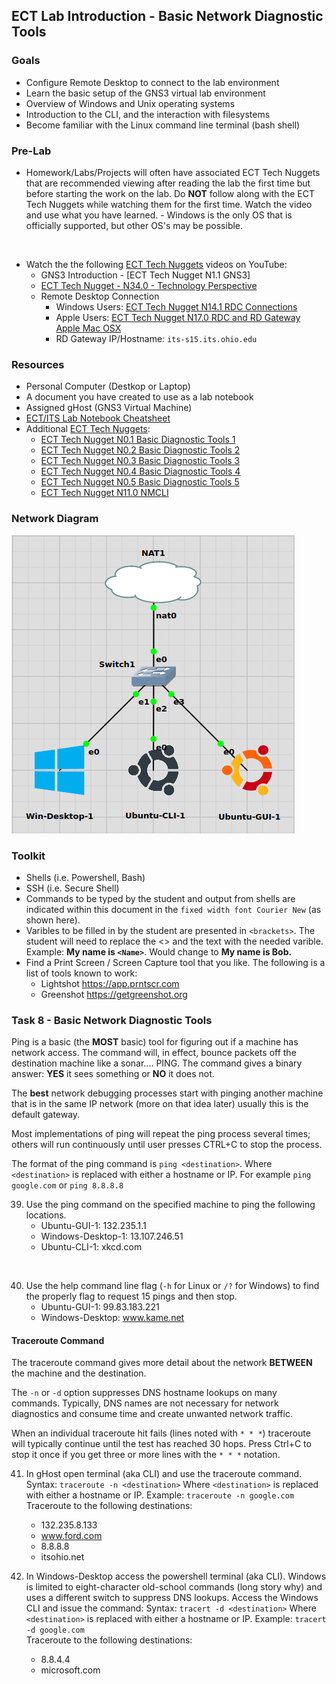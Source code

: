 ## ECT Lab Introduction - Basic Network Diagnostic Tools

### Goals
-   Configure Remote Desktop to connect to the lab environment
-   Learn the basic setup of the GNS3 virtual lab environment
-   Overview of Windows and Unix operating systems
-   Introduction to the CLI, and the interaction with filesystems
-   Become familiar with the Linux command line terminal (bash shell)

### Pre-Lab
- Homework/Labs/Projects will often have associated ECT Tech Nuggets that are recommended viewing after reading the lab the first time but before starting the work on the lab.  Do **NOT** follow along with the ECT Tech Nuggets while watching them for the first time. Watch the video and use what you have learned. - Windows is the only OS that is officially supported, but other OS's may be possible. 
<br>

- Watch the the following [ECT Tech Nuggets](https://www.youtube.com/@ecttechnuggets9126/featured) videos on YouTube:
    - GNS3 Introduction - [ECT Tech Nugget N1.1 GNS3]
    - [ECT Tech Nugget - N34.0 - Technology Perspective](https://youtu.be/ixrzbdUu8yQ)
    - Remote Desktop Connection
        - Windows Users: [ECT Tech Nugget N14.1 RDC Connections](https://youtu.be/H52fC9hCmdk)
        - Apple Users: [ECT Tech Nugget N17.0 RDC and RD Gateway Apple Mac OSX](https://youtu.be/g1oYzEham8c)
        - RD Gateway IP/Hostname: ```its-s15.its.ohio.edu```

### Resources

- Personal Computer (Destkop or Laptop)
- A document you have created to use as a lab notebook
- Assigned gHost (GNS3 Virtual Machine)
- [ECT/ITS Lab Notebook Cheatsheet](https://github.com/OHIO-ECT/Lab-Notebook-Cheat-Sheet)
- Additional [ECT Tech Nuggets](https://www.youtube.com/@ecttechnuggets9126/featured):
  - [ECT Tech Nugget N0.1 Basic Diagnostic Tools 1](https://youtu.be/_pRXauSnU6U)
  - [ECT Tech Nugget N0.2 Basic Diagnostic Tools 2](https://youtu.be/hWeJlNVaUbU)
  - [ECT Tech Nugget N0.3 Basic Diagnostic Tools 3](https://youtu.be/PMk53TngTio)
  - [ECT Tech Nugget N0.4 Basic Diagnostic Tools 4](https://youtu.be/gD-Tk1Bk7x0)
  - [ECT Tech Nugget N0.5 Basic Diagnostic Tools 5](https://youtu.be/QTIbS9wyfag)
  - [ECT Tech Nugget N11.0 NMCLI](https://youtu.be/43F51qVz9Ds)

### Network Diagram

![](./images/lab1-pic2-1.png)

### Toolkit

-   Shells (i.e. Powershell, Bash)
-   SSH (i.e. Secure Shell)
-   Commands to be typed by the student and output from shells are indicated within this document in the ``fixed width font Courier New`` (as shown here).
-   Varibles to be filled in by the student are presented in ``<brackets>``. The student will need to replace the <> and the text with the needed varible. Example: **My name is ``<Name>``**. Would change to **My name is Bob.**
-   Find a Print Screen / Screen Capture tool that you like. The following is a list of tools known to work:
    -   Lightshot <https://app.prntscr.com>
    -   Greenshot <https://getgreenshot.org>

### Task 8 - Basic Network Diagnostic Tools

Ping is a basic (the **MOST** basic) tool for figuring out if a machine has network access. The command will, in effect, bounce packets off the destination machine like a sonar.... PING. The command gives a binary answer: **YES** it sees something or **NO** it does not.

The **best** network debugging processes start with pinging another machine that is in the same IP network (more on that idea later) usually this is the default gateway.

Most implementations of ping will repeat the ping process several times; others will run continuously until user presses CTRL+C to stop the process.

The format of the ping command is `ping <destination>`. Where `<destination>` is replaced with either a hostname or IP. For example `ping google.com` or `ping 8.8.8.8`

39. Use the ping command on the specified machine to ping the following locations.
    -   Ubuntu-GUI-1: 132.235.1.1
    -   Windows-Desktop-1: 13.107.246.51
    -   Ubuntu-CLI-1: xkcd.com
<br>

40. Use the help command line flag (`-h` for Linux or `/?` for Windows) to find the properly flag to request 15 pings and then stop.
    -   Ubuntu-GUI-1: 99.83.183.221
    -   Windows-Desktop: www.kame.net

#### Traceroute Command

The traceroute command gives more detail about the network **BETWEEN** the machine and the destination.

The `-n` or `-d` option suppresses DNS hostname lookups on many commands. Typically, DNS names are not necessary for network diagnostics and consume time and create unwanted network traffic.

When an individual traceroute hit fails (lines noted with `* * *`) traceroute will typically continue until the test has reached 30 hops. Press Ctrl+C to stop it once if you get three or more lines with the `* * *` notation.

41. In gHost open terminal (aka CLI) and use the traceroute command.
Syntax: `traceroute -n <destination>`
Where `<destination>` is replaced with either a hostname or IP.
Example: `traceroute -n google.com`
<br>Traceroute to the following destinations:
    -   132.235.8.133
    -   www.ford.com
    -   8.8.8.8
    -   itsohio.net

42. In Windows-Desktop access the powershell terminal (aka CLI). Windows is limited to eight-character old-school commands (long story why) and uses a different switch to suppress DNS lookups. Access the Windows CLI and issue the command:
Syntax: `tracert -d <destination>`
Where `<destination>` is replaced with either a hostname or IP.
Example: `tracert -d google.com`
<br>Traceroute to the following destinations:
    -   8.8.4.4
    -   microsoft.com